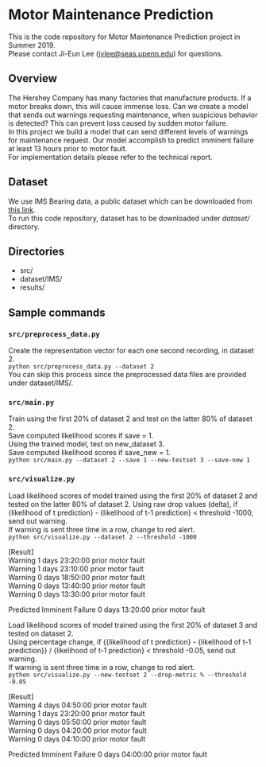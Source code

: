 # Motor Maintenance Prediction
This is the code repository for Motor Maintenance Prediction project in Summer 2019.    
Please contact Ji-Eun Lee (jvlee@seas.upenn.edu) for questions.   

## Overview 
The Hershey Company has many factories that manufacture products. If a motor breaks down, this will cause immense loss. Can we create a model that sends out warnings requesting maintenance, when suspicious behavior is detected? This can prevent loss caused by sudden motor failure.   
In this project we build a model that can send different levels of warnings for maintenance request. Our model accomplish to predict imminent failure at least 13 hours prior to motor fault.  
For implementation details please refer to the technical report. 

## Dataset 
We use IMS Bearing data, a public dataset which can be downloaded from [this link](https://ti.arc.nasa.gov/tech/dash/groups/pcoe/prognostic-data-repository/#bearing).    
To run this code repository, dataset has to be downloaded under *dataset/* directory.   

## Directories    
- src/  
- dataset/IMS/    
- results/  

## Sample commands 
### `src/preprocess_data.py`     
Create the representation vector for each one second recording, in dataset 2.   
`python src/preprocess_data.py --dataset 2`               
You can skip this process since the preprocessed data files are provided under dataset/IMS/.      

### `src/main.py`
Train using the first 20% of dataset 2 and test on the latter 80% of dataset 2.    
Save computed likelihood scores if save = 1.     
Using the trained model, test on new\_dataset 3.    
Save computed likelihood scores if save\_new = 1.      
`python src/main.py --dataset 2 --save 1 --new-testset 3 --save-new 1`     

### `src/visualize.py`
Load likelihood scores of model trained using the first 20% of dataset 2 and tested on the latter 80% of dataset 2.
Using raw drop values (delta), if {likelihood of t prediction} - {likelihood of t-1 prediction} < threshold -1000, send out warning.    
If warning is sent three time in a row, change to red alert.     
`python src/visualize.py --dataset 2 --threshold -1000`         
         
[Result]          
Warning 1 days 23:20:00 prior motor fault         
Warning 1 days 23:10:00 prior motor fault         
Warning 0 days 18:50:00 prior motor fault         
Warning 0 days 13:40:00 prior motor fault         
Warning 0 days 13:30:00 prior motor fault         
         
Predicted Imminent Failure 0 days 13:20:00 prior motor fault         

Load likelihood scores of model trained using the first 20% of dataset 3 and tested on dataset 2.    
Using percentage change, if {{likelihood of t prediction} - {likelihood of t-1 prediction}} / {likelihood of t-1 prediction} < threshold -0.05, send out warning.    
If warning is sent three time in a row, change to red alert.             
`python src/visualize.py --new-testset 2 --drop-metric % --threshold -0.05`         

[Result]   
Warning 4 days 04:50:00 prior motor fault   
Warning 1 days 23:20:00 prior motor fault   
Warning 0 days 05:50:00 prior motor fault   
Warning 0 days 04:20:00 prior motor fault   
Warning 0 days 04:10:00 prior motor fault   
   
Predicted Imminent Failure 0 days 04:00:00 prior motor fault            


